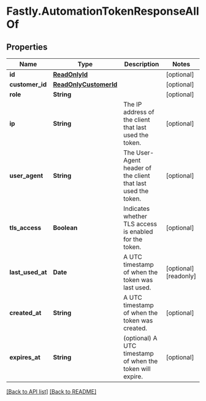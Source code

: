 # Fastly.AutomationTokenResponseAllOf

## Properties

Name | Type | Description | Notes
------------ | ------------- | ------------- | -------------
**id** | [**ReadOnlyId**](ReadOnlyId.md) |  | [optional] 
**customer_id** | [**ReadOnlyCustomerId**](ReadOnlyCustomerId.md) |  | [optional] 
**role** | **String** |  | [optional] 
**ip** | **String** | The IP address of the client that last used the token. | [optional] 
**user_agent** | **String** | The User-Agent header of the client that last used the token. | [optional] 
**tls_access** | **Boolean** | Indicates whether TLS access is enabled for the token. | [optional] 
**last_used_at** | **Date** | A UTC timestamp of when the token was last used. | [optional] [readonly] 
**created_at** | **String** | A UTC timestamp of when the token was created. | [optional] 
**expires_at** | **String** | (optional) A UTC timestamp of when the token will expire. | [optional] 


[[Back to API list]](../../README.md#endpoints) [[Back to README]](../../README.md)
